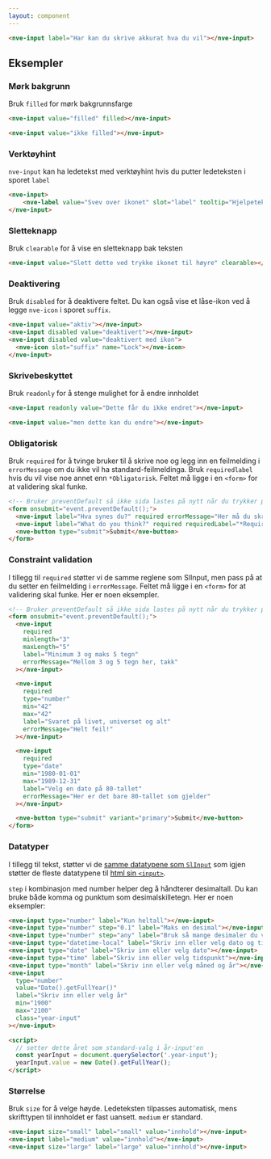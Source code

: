 ```yaml
---
layout: component
---
```


<CodeExamplePreview arrangeComponentsVertically>

```html
<nve-input label="Har kan du skrive akkurat hva du vil"></nve-input>
```

</CodeExamplePreview>

## Eksempler

### Mørk bakgrunn

Bruk `filled` for mørk bakgrunnsfarge

<CodeExamplePreview>

```html
<nve-input value="filled" filled></nve-input>

<nve-input value="ikke filled"></nve-input>
```

</CodeExamplePreview>

### Verktøyhint

`nve-input` kan ha ledetekst med verktøyhint hvis du putter ledeteksten i sporet `label`

<CodeExamplePreview arrangeComponentsVertically>

```html
<nve-input>
    <nve-label value="Svev over ikonet" slot="label" tooltip="Hjelpetekst"><nve-label>
</nve-input>
```

</CodeExamplePreview>

### Sletteknapp

Bruk `clearable` for å vise en sletteknapp bak teksten

<CodeExamplePreview arrangeComponentsVertically>

```html
<nve-input value="Slett dette ved trykke ikonet til høyre" clearable></nve-input>
```

</CodeExamplePreview>

### Deaktivering

Bruk `disabled` for å deaktivere feltet.
Du kan også vise et låse-ikon ved å legge `nve-icon` i sporet `suffix`.

<CodeExamplePreview>

```html
<nve-input value="aktiv"></nve-input>
<nve-input disabled value="deaktivert"></nve-input>
<nve-input disabled value="deaktivert med ikon">
  <nve-icon slot="suffix" name="Lock"></nve-icon>
</nve-input>
```

</CodeExamplePreview>

### Skrivebeskyttet

Bruk `readonly` for å stenge mulighet for å endre innholdet

<CodeExamplePreview>

```html
<nve-input readonly value="Dette får du ikke endret"></nve-input>

<nve-input value="men dette kan du endre"></nve-input>
```

</CodeExamplePreview>

### Obligatorisk

Bruk `required` for å tvinge bruker til å skrive noe og legg inn en feilmelding i `errorMessage` om du ikke vil ha standard-feilmeldinga.
Bruk `requiredlabel` hvis du vil vise noe annet enn `*Obligatorisk`. Feltet må ligge i en `<form>` for at validering skal funke.

<CodeExamplePreview arrangeComponentsVertically>

```html
<!-- Bruker preventDefault så ikke sida lastes på nytt når du trykker på knappen -->
<form onsubmit="event.preventDefault();">
  <nve-input label="Hva synes du?" required errorMessage="Her må du skrive noe"></nve-input>
  <nve-input label="What do you think?" required requiredLabel="*Required" errorMessage="Please answer"></nve-input>
  <nve-button type="submit">Submit</nve-button>
</form>
```

</CodeExamplePreview>

### Constraint validation

I tillegg til `required` støtter vi de samme reglene som SlInput, men pass på at du setter en feilmelding i `errorMessage`.
Feltet må ligge i en `<form>` for at validering skal funke.
Her er noen eksempler.

<CodeExamplePreview arrangeComponentsVertically>

```html
<!-- Bruker preventDefault så ikke sida lastes på nytt når du trykker på knappen -->
<form onsubmit="event.preventDefault();">
  <nve-input
    required
    minlength="3"
    maxLength="5"
    label="Minimum 3 og maks 5 tegn"
    errorMessage="Mellom 3 og 5 tegn her, takk"
  ></nve-input>

  <nve-input
    required
    type="number"
    min="42"
    max="42"
    label="Svaret på livet, universet og alt"
    errorMessage="Helt feil!"
  ></nve-input>

  <nve-input
    required
    type="date"
    min="1980-01-01"
    max="1989-12-31"
    label="Velg en dato på 80-tallet"
    errorMessage="Her er det bare 80-tallet som gjelder"
  ></nve-input>

  <nve-button type="submit" variant="primary">Submit</nve-button>
</form>
```

</CodeExamplePreview>

### Datatyper

I tillegg til tekst, støtter vi de <a href="https://shoelace.style/components/input#input-types" target="\_blank">samme datatypene som `SlInput`</a> som igjen støtter de fleste datatypene til <a href="https://developer.mozilla.org/en-US/docs/Web/HTML/Element/input#input_types" target="\_blank">html sin `<input>`</a>.

`step` i kombinasjon med number helper deg å håndterer desimaltall. Du kan bruke både komma og punktum som desimalskilletegn.
Her er noen eksempler:

<CodeExamplePreview>

```html
<nve-input type="number" label="Kun heltall"></nve-input>
<nve-input type="number" step="0.1" label="Maks en desimal"></nve-input>
<nve-input type="number" step="any" label="Bruk så mange desimaler du vil"></nve-input>
<nve-input type="datetime-local" label="Skriv inn eller velg dato og tidspunkt"></nve-input>
<nve-input type="date" label="Skriv inn eller velg dato"></nve-input>
<nve-input type="time" label="Skriv inn eller velg tidspunkt"></nve-input>
<nve-input type="month" label="Skriv inn eller velg måned og år"></nve-input>
<nve-input
  type="number"
  value="Date().getFullYear()"
  label="Skriv inn eller velg år"
  min="1900"
  max="2100"
  class="year-input"
></nve-input>

<script>
  // setter dette året som standard-valg i år-input'en
  const yearInput = document.querySelector('.year-input');
  yearInput.value = new Date().getFullYear();
</script>
```

</CodeExamplePreview>

### Størrelse

Bruk `size` for å velge høyde. Ledeteksten tilpasses automatisk, mens skrifttypen til innholdet er fast uansett. `medium` er standard.

<CodeExamplePreview>

```html
<nve-input size="small" label="small" value="innhold"></nve-input>
<nve-input label="medium" value="innhold"></nve-input>
<nve-input size="large" label="large" value="innhold"></nve-input>
```

</CodeExamplePreview>
